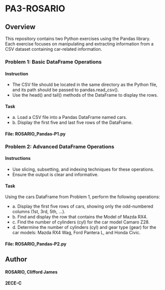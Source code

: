 # PA3-ROSARIO
## Overview
This repository contains two Python exercises using the Pandas library. Each exercise focuses on manipulating and extracting information from a CSV dataset containing car-related information.


### Problem 1: Basic DataFrame Operations
#### Instruction 
- The CSV file should be located in the same directory as the Python file, and its path should be passed to pandas.read_csv().
- Use the head() and tail() methods of the DataFrame to display the rows.
#### Task
- a. Load a CSV file into a Pandas DataFrame named cars.
- b. Display the first five and last five rows of the DataFrame.
#### File: ROSARIO_Pandas-P1.py

### Problem 2: Advanced DataFrame Operations
#### Instructions
- Use slicing, subsetting, and indexing techniques for these operations.
- Ensure the output is clear and informative.
#### Task
Using the cars DataFrame from Problem 1, perform the following operations:
- a. Display the first five rows of cars, showing only the odd-numbered columns (1st, 3rd, 5th, ...).
- b. Find and display the row that contains the Model of Mazda RX4.
- c. Find the number of cylinders (cyl) for the car model Camaro Z28.
- d. Determine the number of cylinders (cyl) and gear type (gear) for the car models: Mazda RX4 Wag, Ford Pantera L, and Honda Civic.
#### File: ROSARIO_Pandas-P2.py

## Author
#### ROSARIO, Clifford James
#### 2ECE-C 


